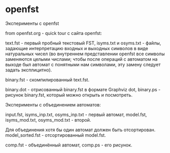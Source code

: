 # openfst
Эксперименты с openfst

from openfst.org - quick tour с сайта openfst:

text.fst - первый пробный текстовый FST, isyms.txt и osyms.txt - файлы, задающие интерпретацию входных и выходных символов в виде натуральных чисел (во внутреннем представлении openfst все символы заменяются целыми числами; чтобы после операций с автоматом на выходе был автомат с понятными нам символами, эту замену следует задать эксплицитно).

binary.fst - скомпилированный text.fst.

binary.dot - отрисованный binary.fst в формате Graphviz dot, binary.ps - рисунок binary.fst, который можно открыть и посмотреть.

Эксперименты с объединением автоматов:

input.fst, isyms_inp.txt, osyms_inp.txt - первый автомат, model.fst, isyms_mod.txt, osyms_mod.txt - второй.

Для объединения хотя бы один автомат должен быть отсортирован. model_sorted.fst - отсортированный model.fst.

comp.fst - объединённый автомат, comp.ps - его рисунок.


